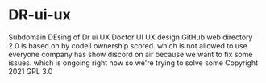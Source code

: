 # DR-ui-ux
Subdomain DEsing of Dr ui UX 
Doctor UI UX design GitHub web directory 2.0 is based on by codell ownership scored. 
which is not allowed to use everyone company has show discord on air because we want to fix some issues.
which is ongoing right now so we're trying to solve some 
Copyright 2021 GPL 3.0
